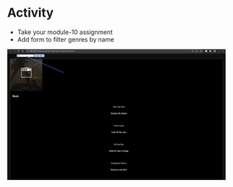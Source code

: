 # Activity

- Take your module-10 assignment
- Add form to filter genres by name

![image info](../assignments/activity.png)